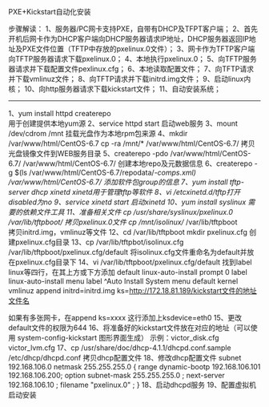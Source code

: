 PXE+Kickstart自动化安装

步骤解读：
1、服务器/PC网卡支持PXE，自带有DHCP及TFPT客户端；
2、首先开机后网卡作为DHCP客户端向DHCP服务器请求IP地址，DHCP服务器返回IP地址及PXE文件位置（TFTP中存放的pxelinux.0文件）；
3、网卡作为TFTP客户端向TFTP服务器请求下载pxelinux.0；
4、本地执行pxelinux.0；
5、向TFTP服务器请求并下载配置文件pexlinux.cfg；
6、本地读取配置文件；
7、向TFTP请求并下载vmlinuz文件；
8、向TFTP请求并下载initrd.img文件；
9、启动linux内核；
10、向http服务器请求下载kickstart文件；
11、自动安装系统；
*************************************************************************************
1、yum install httpd createrepo   
用于创建提供本地yum源
2、service httpd start
启动web服务
3、mount /dev/cdrom /mnt
挂载光盘作为本地rpm包来源
4、mkdir /var/www/html/CentOS-6.7
cp -ra /mnt/* /var/www/html/CentOS-6.7/
拷贝光盘镜像文件到WEB服务目录
5、createrepo -pdo /var/www/html/CentOS-6.7/  /var/www/html/CentOS-6.7/
创建本地repo及元数据信息
6、createrepo  -g  $(ls /var/www/html/CentOS-6.7/repodata/*-comps.xml) /var/www/html/CentOS-6.7/
添加软件包group的信息
7、yum install tftp-server dhcp xinetd           xinetd用于管理tftp等软件
8、vi /etcxinetd.d/tftp打开disabled为no
9、service xinetd start
启动xinetd
10、yum install syslinux   需要的依赖文件工具
11、准备相关文件
cp /usr/share/syslinux/pxelinux.0 /var/lib/tftpboot/
拷贝pxelinux.0文件
cp /mnt/isolinux/* /var/lib/tftpboot            
拷贝initrd.img，vmlinuz等文件
12、cd /var/lib/tftpboot
mkdir pxelinux.cfg
创建pxelinux.cfg目录
13、cp /var/lib/tftpbot/isolinux.cfg /var/lib/tftpboot/pxelinux.cfg/default
将isolinux.cfg文件重命名为default并放在pxelinux.cfg目录下
14、vi /var/lib/tftpboot/pxelinux.cfg/default
找到label linux等四行，在其上方或下方添加
default linux-auto-install
prompt 0
label linux-auto-install
  menu label ^Auto Install System 
  menu default
  kernel vmlinuz
  append initrd=initrd.img ks=http://172.18.81.189/kickstart文件的地址文件名

如果有多张网卡，在append ks=xxxx 这行添加上ksdevice=eth0
15、更改default文件的权限为644
16、将准备好的kickstart文件放在对应的地址（可以使用 system-config-kickstart 图形界面生成）
  示例：victor_disk.cfg
        victor_lvm.cfg
17、cp /usr/share/doc/dhcp-4.1.1/dhcpd.conf.sample /etc/dhcp/dhcpd.conf
拷贝dhcp配置文件
18、修改dhcp配置文件
subnet 192.168.106.0 netmask 255.255.255.0 {
  range dynamic-bootp 192.168.106.101 192.168.106.200;
  option subnet-mask 255.255.255.0 ;
  next-server 192.168.106.10 ;
  filename "pxelinux.0" ;
}
18、启动dhcpd服务
19、配置虚拟机启动安装
 
